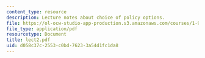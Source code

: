 ```yaml
---
content_type: resource
description: Lecture notes about choice of policy options.
file: https://ol-ocw-studio-app-production.s3.amazonaws.com/courses/1-963-a-sustainable-transportation-plan-for-mit-spring-2007/d058c37c2553c0bd76233a54d1fc1da8_lect2.pdf
file_type: application/pdf
resourcetype: Document
title: lect2.pdf
uid: d058c37c-2553-c0bd-7623-3a54d1fc1da8
---
```

